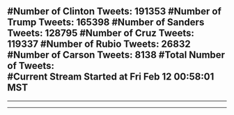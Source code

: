 #Number of Clinton Tweets: 191353
#Number of Trump Tweets: 165398
#Number of Sanders Tweets: 128795
#Number of Cruz Tweets: 119337
#Number of Rubio Tweets: 26832
#Number of Carson Tweets: 8138
#Total Number of Tweets:  
#Current Stream Started at Fri Feb 12 00:58:01 MST
---
---
---
